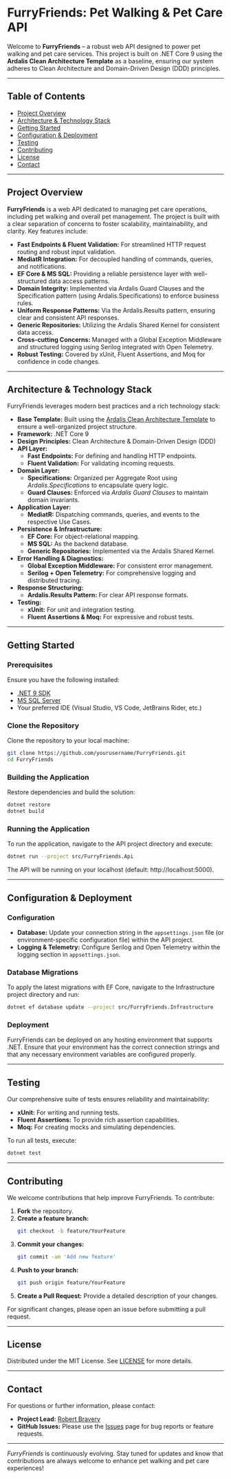 # FurryFriends: Pet Walking & Pet Care API

Welcome to **FurryFriends** – a robust web API designed to power pet walking and pet care services. This project is built on .NET Core 9 using the **Ardalis Clean Architecture Template** as a baseline, ensuring our system adheres to Clean Architecture and Domain-Driven Design (DDD) principles.

---

## Table of Contents

- [Project Overview](#project-overview)
- [Architecture & Technology Stack](#architecture--technology-stack)
- [Getting Started](#getting-started)
- [Configuration & Deployment](#configuration--deployment)
- [Testing](#testing)
- [Contributing](#contributing)
- [License](#license)
- [Contact](#contact)

---

## Project Overview

**FurryFriends** is a web API dedicated to managing pet care operations, including pet walking and overall pet management. The project is built with a clear separation of concerns to foster scalability, maintainability, and clarity. Key features include:

- **Fast Endpoints & Fluent Validation:** For streamlined HTTP request routing and robust input validation.
- **MediatR Integration:** For decoupled handling of commands, queries, and notifications.
- **EF Core & MS SQL:** Providing a reliable persistence layer with well-structured data access patterns.
- **Domain Integrity:** Implemented via Ardalis Guard Clauses and the Specification pattern (using Ardalis.Specifications) to enforce business rules.
- **Uniform Response Patterns:** Via the Ardalis.Results pattern, ensuring clear and consistent API responses.
- **Generic Repositories:** Utilizing the Ardalis Shared Kernel for consistent data access.
- **Cross-cutting Concerns:** Managed with a Global Exception Middleware and structured logging using Serilog integrated with Open Telemetry.
- **Robust Testing:** Covered by xUnit, Fluent Assertions, and Moq for confidence in code changes.

---

## Architecture & Technology Stack

FurryFriends leverages modern best practices and a rich technology stack:

- **Base Template:** Built using the [Ardalis Clean Architecture Template](https://github.com/ardalis/CleanArchitecture) to ensure a well-organized project structure.
- **Framework:** .NET Core 9
- **Design Principles:** Clean Architecture & Domain-Driven Design (DDD)
- **API Layer:**
  - **Fast Endpoints:** For defining and handling HTTP endpoints.
  - **Fluent Validation:** For validating incoming requests.
- **Domain Layer:**
  - **Specifications:** Organized per Aggregate Root using *Ardalis.Specifications* to encapsulate query logic.
  - **Guard Clauses:** Enforced via *Ardalis Guard Clauses* to maintain domain invariants.
- **Application Layer:**
  - **MediatR:** Dispatching commands, queries, and events to the respective Use Cases.
- **Persistence & Infrastructure:**
  - **EF Core:** For object-relational mapping.
  - **MS SQL:** As the backend database.
  - **Generic Repositories:** Implemented via the Ardalis Shared Kernel.
- **Error Handling & Diagnostics:**
  - **Global Exception Middleware:** For consistent error management.
  - **Serilog + Open Telemetry:** For comprehensive logging and distributed tracing.
- **Response Structuring:**
  - **Ardalis.Results Pattern:** For clear API response formats.
- **Testing:**
  - **xUnit:** For unit and integration testing.
  - **Fluent Assertions & Moq:** For expressive and robust tests.

---

## Getting Started

### Prerequisites

Ensure you have the following installed:

- [.NET 9 SDK](https://dotnet.microsoft.com/download/dotnet/9.0)
- [MS SQL Server](https://www.microsoft.com/en-us/sql-server)
- Your preferred IDE (Visual Studio, VS Code, JetBrains Rider, etc.)

### Clone the Repository

Clone the repository to your local machine:

```bash
git clone https://github.com/yourusername/FurryFriends.git
cd FurryFriends

```

### Building the Application

Restore dependencies and build the solution:

```bash
dotnet restore
dotnet build
```

### Running the Application

To run the application, navigate to the API project directory and execute:

```bash
dotnet run --project src/FurryFriends.Api
```

The API will be running on your localhost (default: http://localhost:5000).

---

## Configuration & Deployment

### Configuration

- **Database:** Update your connection string in the `appsettings.json` file (or environment-specific configuration file) within the API project.
- **Logging & Telemetry:** Configure Serilog and Open Telemetry within the logging section in `appsettings.json`.

### Database Migrations

To apply the latest migrations with EF Core, navigate to the Infrastructure project directory and run:

```bash
dotnet ef database update --project src/FurryFriends.Infrastructure
```

### Deployment

FurryFriends can be deployed on any hosting environment that supports .NET. Ensure that your environment has the correct connection strings and that any necessary environment variables are configured properly.

---

## Testing

Our comprehensive suite of tests ensures reliability and maintainability:

- **xUnit:** For writing and running tests.
- **Fluent Assertions:** To provide rich assertion capabilities.
- **Moq:** For creating mocks and simulating dependencies.

To run all tests, execute:

```bash
dotnet test
```

---

## Contributing

We welcome contributions that help improve FurryFriends. To contribute:

1. **Fork** the repository.
2. **Create a feature branch:**  
   ```bash
   git checkout -b feature/YourFeature
   ```
3. **Commit your changes:**  
   ```bash
   git commit -am 'Add new feature'
   ```
4. **Push to your branch:**  
   ```bash
   git push origin feature/YourFeature
   ```
5. **Create a Pull Request:** Provide a detailed description of your changes.

For significant changes, please open an issue before submitting a pull request.

---

## License

Distributed under the MIT License. See [LICENSE](LICENSE) for more details.

---

## Contact

For questions or further information, please contact:

- **Project Lead:** [Robert Bravery](mailto:rbravery@iqbusiness.net)
- **GitHub Issues:** Please use the [Issues](https://github.com/robertbravery/FurryFriends/issues) page for bug reports or feature requests.

---

*FurryFriends* is continuously evolving. Stay tuned for updates and know that contributions are always welcome to enhance pet walking and pet care experiences!
```

